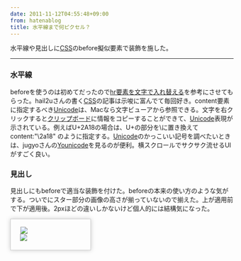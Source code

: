 ```yaml
---
date: 2011-11-12T04:55:48+09:00
from: hatenablog
title: 水平線まで何ピクセル？
---
```


<p>水平線や見出しに<a class="keyword" href="http://d.hatena.ne.jp/keyword/CSS">CSS</a>のbefore擬似要素で装飾を施した。</p><p><hr></p>
<div class="section">
<h3>水平線</h3>
<p>beforeを使うのは初めてだったので<a href="http://hail2u.net/blog/webdesign/swap-hr-element-with-characters.html">hr要素を文字で入れ替える</a>を参考にさせてもらった。hail2uさんの書く<a class="keyword" href="http://d.hatena.ne.jp/keyword/CSS">CSS</a>の記事は示唆に富んでて毎回好き。content要素に指定するべき<a class="keyword" href="http://d.hatena.ne.jp/keyword/Unicode">Unicode</a>は、Macなら文字ビューアから参照できる。文字を右クリックすると<a class="keyword" href="http://d.hatena.ne.jp/keyword/%A5%AF%A5%EA%A5%C3%A5%D7%A5%DC%A1%BC%A5%C9">クリップボード</a>に情報をコピーすることができて、<a class="keyword" href="http://d.hatena.ne.jp/keyword/Unicode">Unicode</a>表現が示されている。例えばU+2A18の場合は、U+の部分を\に置き換えて content:"\2a18" のように指定する。<a class="keyword" href="http://d.hatena.ne.jp/keyword/Unicode">Unicode</a>のかっこいい記号を調べたいときは、jugyoさんの<a href="http://younicode.heroku.com/">Younicode</a>を見るのが便利。横スクロールでサクサク流せるUIがすごく良い。</p>


</div><div class="section">
<h3>見出し</h3>
<p>見出しにもbeforeで適当な装飾を付けた。beforeの本来の使い方のような気がする。ついでにスター部分の画像の高さが揃っていないので揃えた。上が適用前で下が適用後。2pxほどの違いしかないけど個人的には結構気になった。</p><p><div style="border: 1px solid #ccc; width: 180px; padding-bottom: 20px; -webkit-box-shadow: 0 0 10px #ccc; -moz-box-shadow: 0 0 10px #ccc;"><br />
<img src="http://gyazo.com/b7006e03b7161f7b32b5a488ff085692.png" style="margin-left: 22px"/><br />
<img src="http://gyazo.com/4ecc59045511e8c03d3b0b6837cf45bd.png" style="margin-left: 21px"/><br />
</div></p>


</div>
